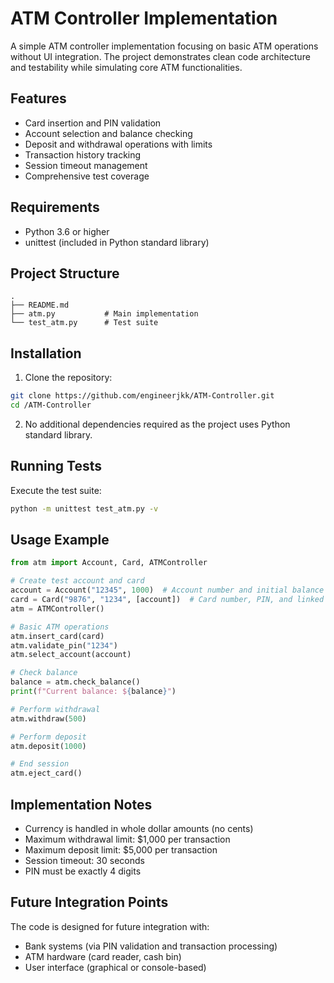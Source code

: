 # ATM Controller Implementation

A simple ATM controller implementation focusing on basic ATM operations without UI integration. The project demonstrates clean code architecture and testability while simulating core ATM functionalities.

## Features

- Card insertion and PIN validation
- Account selection and balance checking 
- Deposit and withdrawal operations with limits
- Transaction history tracking
- Session timeout management
- Comprehensive test coverage

## Requirements

- Python 3.6 or higher
- unittest (included in Python standard library)

## Project Structure

```
.
├── README.md
├── atm.py           # Main implementation
└── test_atm.py      # Test suite
```

## Installation

1. Clone the repository:
```bash
git clone https://github.com/engineerjkk/ATM-Controller.git
cd /ATM-Controller
```

2. No additional dependencies required as the project uses Python standard library.

## Running Tests

Execute the test suite:
```bash
python -m unittest test_atm.py -v
```

## Usage Example

```python
from atm import Account, Card, ATMController

# Create test account and card
account = Account("12345", 1000)  # Account number and initial balance
card = Card("9876", "1234", [account])  # Card number, PIN, and linked accounts
atm = ATMController()

# Basic ATM operations
atm.insert_card(card)
atm.validate_pin("1234")
atm.select_account(account)

# Check balance
balance = atm.check_balance()
print(f"Current balance: ${balance}")

# Perform withdrawal
atm.withdraw(500)

# Perform deposit
atm.deposit(1000)

# End session
atm.eject_card()
```

## Implementation Notes

- Currency is handled in whole dollar amounts (no cents)
- Maximum withdrawal limit: $1,000 per transaction
- Maximum deposit limit: $5,000 per transaction
- Session timeout: 30 seconds
- PIN must be exactly 4 digits

## Future Integration Points

The code is designed for future integration with:
- Bank systems (via PIN validation and transaction processing)
- ATM hardware (card reader, cash bin)
- User interface (graphical or console-based)
